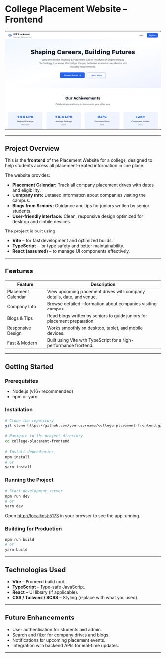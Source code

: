 # College Placement Website – Frontend

<p align="center">
  <img src="./PlacementWebsiteImg.png" alt="Placement Website Screenshot" width="600">
</p>


---

## **Project Overview**

This is the **frontend** of the Placement Website for a college, designed to help students access all placement-related information in one place.

The website provides:

* **Placement Calendar:** Track all company placement drives with dates and eligibility.
* **Company Info:** Detailed information about companies visiting the campus.
* **Blogs from Seniors:** Guidance and tips for juniors written by senior students.
* **User-friendly Interface:** Clean, responsive design optimized for desktop and mobile devices.

The project is built using:

* **Vite** – for fast development and optimized builds.
* **TypeScript** – for type safety and better maintainability.
* **React (assumed)** – to manage UI components effectively.

---

## **Features**

| Feature            | Description                                                               |
| ------------------ | ------------------------------------------------------------------------- |
| Placement Calendar | View upcoming placement drives with company details, date, and venue.     |
| Company Info       | Browse detailed information about companies visiting campus.              |
| Blogs & Tips       | Read blogs written by seniors to guide juniors for placement preparation. |
| Responsive Design  | Works smoothly on desktop, tablet, and mobile devices.                    |
| Fast & Modern      | Built using Vite with TypeScript for a high-performance frontend.         |

---

## **Getting Started**

### **Prerequisites**

* Node.js (v16+ recommended)
* npm or yarn

### **Installation**

```bash
# Clone the repository
git clone https://github.com/yourusername/college-placement-frontend.git

# Navigate to the project directory
cd college-placement-frontend

# Install dependencies
npm install
# or
yarn install
```

### **Running the Project**

```bash
# Start development server
npm run dev
# or
yarn dev
```

Open [http://localhost:5173](http://localhost:5173) in your browser to see the app running.

### **Building for Production**

```bash
npm run build
# or
yarn build
```

---

## **Technologies Used**

* **Vite** – Frontend build tool.
* **TypeScript** – Type-safe JavaScript.
* **React** – UI library (if applicable).
* **CSS / Tailwind / SCSS** – Styling (replace with what you used).

---

## **Future Enhancements**

* User authentication for students and admin.
* Search and filter for company drives and blogs.
* Notifications for upcoming placement events.
* Integration with backend APIs for real-time updates.

---
